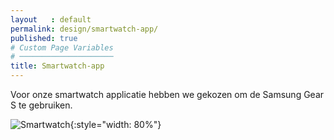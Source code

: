 ```yaml
---
layout   : default
permalink: design/smartwatch-app/
published: true
# Custom Page Variables
# ─────────────────────
title: Smartwatch-app
---
```


Voor onze smartwatch applicatie hebben we gekozen om de Samsung Gear S te gebruiken. 

![Smartwatch](http://127.0.0.1:4000/1718-nmd3-project/images/smartwatch-10.png){:style="width: 80%"}